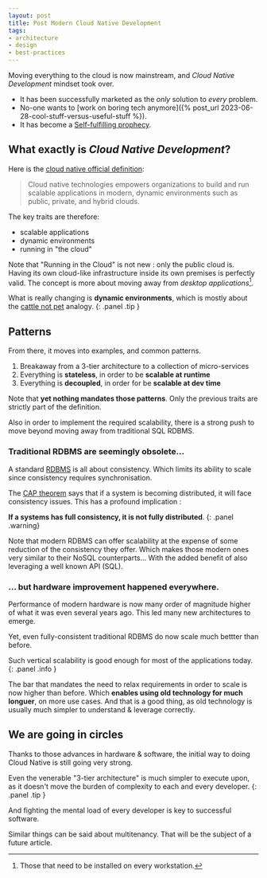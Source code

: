 ```yaml
---
layout: post
title: Post Modern Cloud Native Development
tags:
- architecture
- design
- best-practices
---
```


Moving everything to the cloud is now mainstream, and _Cloud Native Development_ mindset took over.
- It has been successfully marketed as the _only_ solution to _every_ problem.
- No-one wants to [work on boring tech anymore]({% post_url 2023-06-28-cool-stuff-versus-useful-stuff %}).
- It has become a [Self-fulfilling prophecy](https://en.wikipedia.org/wiki/Self-fulfilling_prophecy).

## What exactly is _Cloud Native Development_? 

Here is the [cloud native official definition](https://github.com/cncf/toc/blob/main/DEFINITION.md):

> Cloud native technologies empowers organizations 
> to build and run scalable applications in modern,
> dynamic environments such as public, private, 
> and hybrid clouds.

The key traits are therefore:

- scalable applications
- dynamic environments
- running in "the cloud"

Note that "Running in the Cloud" is not new : only the public cloud is.
Having its own cloud-like infrastructure inside its own premises is perfectly valid.
The concept is more about moving away from _desktop applications_[^1]. 

[^1]: Those that need to be installed on every workstation.

What is really changing is __dynamic environments__, which is mostly about the 
[cattle not pet](https://web.archive.org/web/20231021113438/https://cloudscaling.com/blog/cloud-computing/the-history-of-pets-vs-cattle/)
analogy.
{: .panel .tip }

## Patterns

From there, it moves into examples, and common patterns.

1. Breakaway from a 3-tier architecture to a collection of micro-services
1. Everything is __stateless__, in order to be __scalable at runtime__
1. Everything is __decoupled__, in order for be __scalable at dev time__

Note that __yet nothing mandates those patterns__.
Only the previous traits are strictly part of the definition.

Also in order to implement the required scalability, there is a strong push
to move beyond moving away from traditional SQL RDBMS.

### Traditional RDBMS are seemingly obsolete...

A standard [RDBMS](https://en.wikipedia.org/wiki/Relational_database) is all about consistency. Which limits its ability to scale since consistency requires synchronisation.

The [CAP theorem](https://en.wikipedia.org/wiki/CAP_theorem) says that if 
a system is becoming distributed, it will face consistency issues.
This has a profound implication :

__If a systems has full consistency, it is not fully distributed__.
{: .panel .warning}

Note that modern RDBMS can offer scalability at the expense of some reduction of the consistency they offer.
Which makes those modern ones very similar to their NoSQL counterparts... With the added benefit of also
leveraging a well known API (SQL).

### ... but hardware improvement happened everywhere.

Performance of modern hardware is now many order of magnitude higher of what it 
was even several years ago. This led many new architectures to emerge.

Yet, even fully-consistent traditional RDBMS do now scale much bettter than before. 

Such vertical scalability is good enough for most of the applications today.
{: .panel .info }

The bar that mandates the need to relax requirements in order to scale is now higher
than before. Which __enables using old technology for much longuer__, on more use cases. 
And that is a good thing, as old technology is usually much simpler to understand & leverage correctly.

## We are going in circles

Thanks to those advances in hardware & software, the initial way to doing
Cloud Native is still going very strong. 

Even the venerable "3-tier architecture" is much simpler to execute upon, as it doesn't move
the burden of complexity to each and every developer.
{: .panel .tip }

And fighting the mental load of every developer is key to successful software.

Similar things can be said about multitenancy. That will be the subject of a future article.
